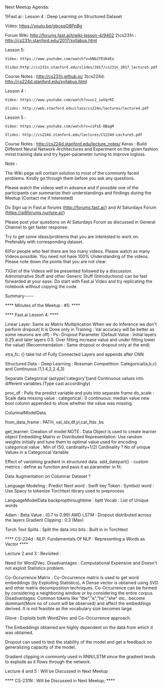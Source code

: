 Next Meetup Agenda:

1)Fast.ai : Lesson 4 : Deep Learning on Structured Dataset

Video: https://youtu.be/gbceqO8PpBg

Forum Wiki: http://forums.fast.ai/t/wiki-lesson-4/9402
2)cs231n : http://cs231n.stanford.edu/2017/syllabus.html

Lesson 5:

    Video: https://www.youtube.com/watch?v=bNb2fEVKeEo

    Slides:http://cs231n.stanford.edu/slides/2017/cs231n_2017_lecture5.pdf

Course Notes : http://cs231n.github.io/
3)cs224d: http://cs224d.stanford.edu/syllabus.html

Lesson 4 :

    Video: https://www.youtube.com/watch?v=uc2_iwVqrRI

    Slides: http://web.stanford.edu/class/cs224n/lectures/lecture4.pdf

Lesson 5 :

    Video: https://www.youtube.com/watch?v=isPiE-DBagM

    Slides: http://cs224d.stanford.edu/lectures/CS224d-Lecture5.pdf

Course Notes : http://cs224d.stanford.edu/lecture_notes/
Keras : Build Different Neural Network Architectures and Experiment on the given fashion mnist training data and try hyper-parameter tuning to improve logloss.

Note :

The Wiki page will contain solution to most of the commonly faced problems. Kindly go through them before you ask any questions.

Please watch the videos well in advance and if possible one of the participants can summarize their understandings and findings during the Meetup (Contact me if Interested)

Do Sign up in Fast.ai forums (http://forums.fast.ai/) and AI Saturdays Forum (https://ai6forums.nurture.ai/)

Please post your questions on AI Saturdays Forum as discussed in General Channel to get faster response.

Try to get some ideas/problems that you are interested to work on. Preferably with corresponding dataset.

6)For people who feel there are too many videos. Please watch as many Videos possible. You need not have 100% Understanding of the videos. Please note down the points that you are not clear.

7)Gist of the Videos will be presented followed by a discussion. Administrative Stuff and other Generic Stuff (Introductions) can be fast forwarded at your ease. Do start with Fast.ai Video and try replicating the notebook without copying the code.

Summary-----

**** Minutes of the Meetup : #5: ****

**** Fast.ai Lesson 4: ****

Linear Layer: Same as Matrix Multiplication When we do Inference we don't perform dropout( It is Done only in Training : Val accuracy will be better as some neurons are off) : Ps- Dropout Parameter (Default Value : Initial layers 0.25 and later layers 0.5. Over fitting increase value and under fitting lower the value) (Recommendation : Same dropout or dropout only at the end)

xtra_fc: {} take list of Fully Connected Layers and appends after CNN

Structured Data - Deep Learning : Rossman Competition: Categorical(a,b,c) and Continuous (1,1.4,2,2.4,3)

Separate Categorical (astype('category'))and Continuous values into different variables.(Type cast accordingly)

proc_df : Pulls the predict variable and puts into separate frame do_scale : Scale data missing value : categorical : 0 continuous: median value new bool column appended to show whether the value was missing.

ColumnalModelData.

from_data_frame : PATH, val_idx,df,yl,cat_flds ,bs

get_learner: Creation of model NOTE : Data Object is used to create learner object Embedding Matrix or Distributed Representation: Use random weights initially and tune them to optimal value used for encoding categorical value . Min of (50, cardinality+1/2) Cardinality ? No of unique Values in a Categorical Variable

Effect of vanishing gradient in structured data.
add_datepart() - custom metrics : define as function and pass it as parameter in fit.

Data Augmentation on Columnar Dataset ?

Language Modeling : Predict Next word : Swift key
Token : Symbol/ word : Use Spacy to tokenize Torchtext library used to preprocess

LanguageModelData backpropthroughtime : bptt Vocab : List of Unique words

Adam : Beta Value : (0.7 to 0.99) AWD LSTM : Dropout distributed across the layers Gradient Clipping : 0.3 (Max)

Torch Text Splits : Split the data into bits : Built in in Torchtext

**** CS-224d : NLP: Fundamentals Of NLP : Representing a Words as Vector ****

Lecture 2 and 3 : Revisited :

Need for Word2Vec. Disadvantages : Computational Expensive and Doesn't not exploit Statistics problem.

Co-Occurrence Matrix : Co-Occurrence matrix is used to get word embeddings (by Exploiting Statistics), A Dense vector is obtained using SVD and other matrix decomposition techniques. Co-Occurrence can be formed by considering a neighboring window or by considering the entire corpus. Disadvantages: Common tokens like "the","a","he","she" etc.. become dominant(More no of count will be observed) and affect the embeddings derived. It is not feasible as the vocabulary size becomes large.

Glove : Exploits both Word2Vec and Co-Occurrence approach.

The Embeddings obtained are highly dependent on the data from which it was obtained.

Dropout can used to test the stability of the model and get a feedback on generalizing capacity of the model.

Gradient clipping in commonly used in RNN/LSTM since the gradient tends to explode as it flows through the network.

Lecture 4 and 5 : Will be Discussed in Next Meetup

**** CS-231N : Will be Discussed in Next Meetup; ****
